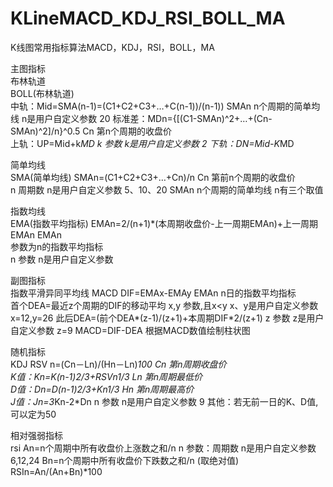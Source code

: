 # KLineMACD_KDJ_RSI_BOLL_MA
K线图常用指标算法MACD，KDJ，RSI，BOLL，MA


主图指标	
布林轨道	
BOLL(布林轨道)	
      中轨：Mid=SMA(n-1)=(C1+C2+C3+…+C(n-1))/(n-1))	SMAn	n个周期的简单均线	n是用户自定义参数	20
			标准差：MDn={[(C1-SMAn)^2+…+(Cn-SMAn)^2]/n}^0.5	Cn	第n个周期的收盘价		
			上轨：UP=Mid+k*MD	k	参数	k是用户自定义参数	2
			下轨：DN=Mid-K*MD				
			
简单均线	
      SMA(简单均线)	SMAn=(C1+C2+C3+…+Cn)/n	Cn	第前n个周期的收盘价		
			n	周期数	n是用户自定义参数	5、10、20
			SMAn	n个周期的简单均线	n有三个取值	

指数均线	
      EMA(指数平均指标)	EMAn=2/(n+1)*(本周期收盘价-上一周期EMAn)+上一周期EMAn	EMAn	
      参数为n的指数平均指标		
		  n	参数	n是用户自定义参数	
		  
副图指标	
      指数平滑异同平均线	MACD	DIF=EMAx-EMAy	EMAn	n日的指数平均指标		
			首个DEA=最近z个周期的DIF的移动平均	x,y	参数,且x<y	x、y是用户自定义参数	x=12,y=26
			此后DEA=(前个DEA*(z-1)/(z+1)+本周期DIF*2/(z+1)	z	参数	z是用户自定义参数	z=9
			MACD=DIF-DEA			根据MACD数值绘制柱状图	
			
随机指标	
      KDJ	RSV n=(Cn－Ln)/(Hn－Ln)*100	Cn 	第n周期收盘价		
			K值：Kn=K(n-1)*2/3+RSVn*1/3	Ln	第n周期最低价		
			D值：Dn=D(n-1)*2/3+Kn*1/3	Hn	第n周期最高价		
			J值：Jn=3*Kn-2*Dn	n	参数	n是用户自定义参数	9
			其他：若无前一日的K、D值,可以定为50	
			
相对强弱指标	
      rsi	An=n个周期中所有收盘价上涨数之和/n	n	参数：周期数	n是用户自定义参数	6,12,24
			Bn=n个周期中所有收盘价下跌数之和/n (取绝对值)				
			RSIn=An/(An+Bn)*100				
